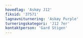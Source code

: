 ```yaml
---
hovedlag: 'Askøy J12'
fiksid: '37571'
lagnavniturnering: 'Askøy Purple'
turneringskategori: 'J12 7er'
kontaktperson: 'Gard Stigen'
---
```

